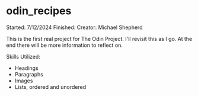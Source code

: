 # odin_recipes

Started: 7/12/2024
Finished: 
Creator: Michael Shepherd

This is the first real project for The Odin Project.  I'll revisit this as I go.
At the end there will be more information to reflect on.

Skills Utilized:
- Headings
- Paragraphs
- Images
- Lists, ordered and unordered
